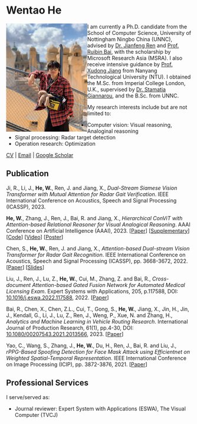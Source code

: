 
# Wentao He

<img align="left" src="profile/hwt.jpg" width="220px"> I am currently a Ph.D. candidate from the School of Computer Science, University of Nottingham Ningbo China (UNNC), advised by [Dr. Jianfeng Ren](https://research.nottingham.edu.cn/en/persons/jianfeng-ren) and [Prof. Ruibin Bai](http://www.cs.nott.ac.uk/~znzbrbb/), with the scholarship by Microsoft Research Asia (MSRA). I also receive intensive guidance by [Prof. Xudong Jiang](https://personal.ntu.edu.sg/exdjiang/default.htm) from Nanyang Technological University (NTU). I obtained the M.Sc. from Imperial College London, U.K., supervised by [Dr. Stamatia Giannarou](https://www.imperial.ac.uk/people/stamatia.giannarou), and the B.Sc. from UNNC. 

My research interests include but are not limited to:

* Computer vision: Visual reasoning, Analoginal reasoning
* Signal processing: Radar target detection
* Operation research: Optimization

[CV]() | [Email](mailto:scxwh1@nottingham.edu.cn) | [Google Scholar](https://scholar.google.com/citations?user=1DkLwPQAAAAJ&hl=en)

## Publication

Ji, R., Li, J., **He, W.**, Ren, J. and Jiang, X., *Dual-Stream Siamese Vision Transformer with Mutual Attention for Radar Gait Verification*. IEEE International Conference on Acoustics, Speech and Signal Processing (ICASSP), 2023.

**He, W.**, Zhang, J., Ren, J., Bai, R. and Jiang, X., *Hierarchical ConViT with Attention-based Relational Reasoner for Visual Analogical Reasoning*. AAAI Conference on Artificial Intelligence (AAAI), 2023. [[Paper](https://drive.google.com/file/d/1NXSt0GSktbz62kk-L61DxOjzcXMtQHR4/view?usp=sharing)] [[Supplementary](https://drive.google.com/file/d/1JlIRvlWm6XLhi0y-IW5W5bei4eqXNONO/view?usp=sharing)] [[Code](https://github.com/wentaoheunnc/HCV-ARR)] [[Video](https://drive.google.com/file/d/1ZiwTPw2T0QUBcVJRh8Q7mvpN2pf3wECW/view?usp=sharing)] [[Poster](https://drive.google.com/file/d/1dr70H58dDlsY49k7O0-FdkLFJaVMelIN/view?usp=sharing)] 

Chen, S., **He, W.**, Ren, J. and Jiang, X., *Attention-based Dual-stream Vision Transformer for Radar Gait Recognition*. IEEE International Conference on Acoustics, Speech and Signal Processing (ICASSP), pp. 3668-3672, 2022. [[Paper](https://ieeexplore.ieee.org/abstract/document/9746565)] [[Slides](https://docs.google.com/presentation/d/1VC4BMBAEuuXl5Uxp6rM_AHdX-aJDibki/edit?usp=share_link&ouid=113760719120016002761&rtpof=true&sd=true)]

Liu, J., Ren, J., Lu, Z., **He, W.**, Cui, M., Zhang, Z. and Bai, R., *Cross-document Attention-based Gated Fusion Network for Automated Medical Licensing Exam*. Expert Systems with Applications, 205, p.117588, DOI: [10.1016/j.eswa.2022.117588](https://doi.org/10.1016/j.eswa.2022.117588), 2022. [[Paper](https://www.sciencedirect.com/science/article/pii/S0957417422009009)]

Bai, R., Chen, X., Chen, Z.L., Cui, T., Gong, S., **He, W.**, Jiang, X., Jin, H., Jin, J., Kendall, G., Li, J., Lu, Z., Ren, J., Weng, P., Xue, N. and Zhang, H., *Analytics and Machine Learning in Vehicle Routing Research*. International Journal of Production Research, 61(1), pp.4-30, DOI: [10.1080/00207543.2021.2013566](https://doi.org/10.1080/00207543.2021.2013566), 2023. [[Paper](https://www.tandfonline.com/doi/abs/10.1080/00207543.2021.2013566)]

Yao, C., Wang, S., Zhang, J., **He, W.**, Du, H., Ren, J., Bai, R. and Liu, J., *rPPG-Based Spoofing Detection for Face Mask Attack using Efficientnet on Weighted Spatial-Temporal Representation*. IEEE International Conference on Image Processing (ICIP), pp. 3872-3876, 2021. [[Paper](https://ieeexplore.ieee.org/abstract/document/9506276)]

## Professional Services

I serve/served as: 

* Journal reviewer: Expert System with Applications (ESWA), The Visual Computer (TVCJ)
